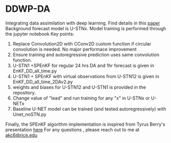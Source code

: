 # DDWP-DA
Integrating data assimilation with deep learning. Find details in this [paper](https://gmd.copernicus.org/preprints/gmd-2021-71/) \
Background forecast model is U-STNx. Model training is performed through the jupyter notebook 
Key points: 
1. Replace Convolution2D with CConv2D custom function if circular convolution is needed. No major performace improvement 
2. Ensure training and autoregressive prediction uses same convolution function. 
3. U-STN1 +SPEnKF for regular 24 hrs DA and 1hr forecast is given in EnKF_DD_all_time.py
4. U-STN1 + SPEnKF with virtual observations from U-STN12 is given in EnKF_DD_all_time_2DAv2.py
5. weights and biases for U-STN12 and U-STN1 is provided in the repository. 
6. Change value of "lead" and run training for any "x" in U-STNx or U-NETx
7. Baseline U-NET model can be trained (and tested autoregressively) with Unet_noSTN.py

Finally, the SPEnKF algorithm implementation is inspired from Tyrus Berry's presentation [here](http://math.gmu.edu/~berry/Presentations/KalmanPractical.pdf)
For any questions , please reach out to me at akc6@rice.edu
